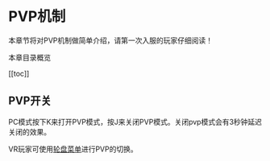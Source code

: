 # PVP机制

本章节将对PVP机制做简单介绍，请第一次入服的玩家仔细阅读！

本章目录概览

[[toc]]


## PVP开关

PC模式按下K来打开PVP模式，按J来关闭PVP模式。关闭pvp模式会有3秒钟延迟关闭的效果。

VR玩家可使用[轮盘菜单](/vrbtn.md#轮盘菜单说明)进行PVP的切换。
